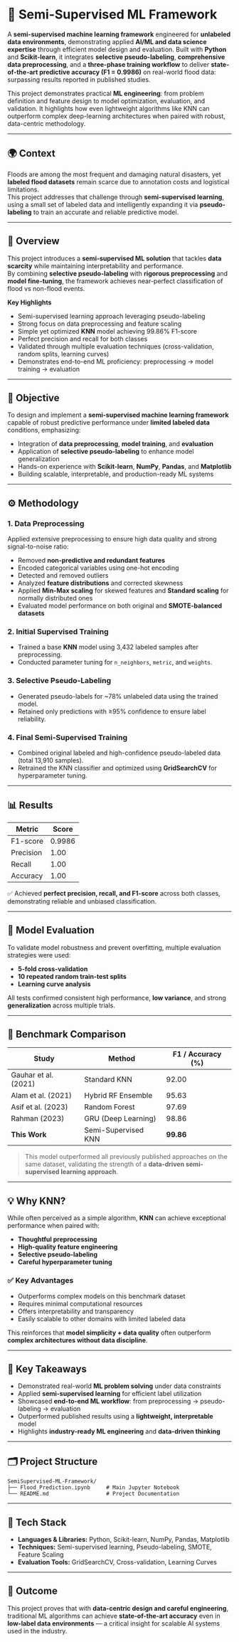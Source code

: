 # 🧠 Semi-Supervised ML Framework  

A **semi-supervised machine learning framework** engineered for **unlabeled data environments**, demonstrating applied **AI/ML and data science expertise** through efficient model design and evaluation. Built with **Python** and **Scikit-learn**, it integrates **selective pseudo-labeling**, **comprehensive data preprocessing**, and a **three-phase training workflow** to deliver **state-of-the-art predictive accuracy (F1 = 0.9986)** on real-world flood data: surpassing results reported in published studies. 

This project demonstrates practical **ML engineering**: from problem definition and feature design to model optimization, evaluation, and validation. It highlights how even lightweight algorithms like KNN can outperform complex deep-learning architectures when paired with robust, data-centric methodology.

---

## 🌍 Context

Floods are among the most frequent and damaging natural disasters, yet **labeled flood datasets** remain scarce due to annotation costs and logistical limitations.  
This project addresses that challenge through **semi-supervised learning**, using a small set of labeled data and intelligently expanding it via **pseudo-labeling** to train an accurate and reliable predictive model.

---

## 📖 Overview

This project introduces a **semi-supervised ML solution** that tackles **data scarcity** while maintaining interpretability and performance.  
By combining **selective pseudo-labeling** with **rigorous preprocessing** and **model fine-tuning**, the framework achieves near-perfect classification of flood vs non-flood events.

**Key Highlights**
- Semi-supervised learning approach leveraging pseudo-labeling  
- Strong focus on data preprocessing and feature scaling  
- Simple yet optimized **KNN** model achieving 99.86% F1-score  
- Perfect precision and recall for both classes  
- Validated through multiple evaluation techniques (cross-validation, random splits, learning curves)  
- Demonstrates end-to-end ML proficiency: preprocessing → model training → evaluation  

---

## 🎯 Objective

To design and implement a **semi-supervised machine learning framework** capable of robust predictive performance under **limited labeled data** conditions, emphasizing:  
- Integration of **data preprocessing**, **model training**, and **evaluation**  
- Application of **selective pseudo-labeling** to enhance model generalization  
- Hands-on experience with **Scikit-learn**, **NumPy**, **Pandas**, and **Matplotlib**  
- Building scalable, interpretable, and production-ready ML systems  

---

## ⚙️ Methodology

### **1. Data Preprocessing**
Applied extensive preprocessing to ensure high data quality and strong signal-to-noise ratio:  
- Removed **non-predictive and redundant features**  
- Encoded categorical variables using one-hot encoding  
- Detected and removed outliers  
- Analyzed **feature distributions** and corrected skewness  
- Applied **Min-Max scaling** for skewed features and **Standard scaling** for normally distributed ones  
- Evaluated model performance on both original and **SMOTE-balanced datasets**

### **2. Initial Supervised Training**
- Trained a base **KNN** model using 3,432 labeled samples after preprocessing.  
- Conducted parameter tuning for `n_neighbors`, `metric`, and `weights`.  

### **3. Selective Pseudo-Labeling**
- Generated pseudo-labels for ~78% unlabeled data using the trained model.  
- Retained only predictions with ≥95% confidence to ensure label reliability.  

### **4. Final Semi-Supervised Training**
- Combined original labeled and high-confidence pseudo-labeled data (total 13,910 samples).  
- Retrained the KNN classifier and optimized using **GridSearchCV** for hyperparameter tuning.  

---

## 📊 Results

| Metric     | Score  |
|-------------|---------|
| F1-score    | 0.9986  |
| Precision   | 1.00    |
| Recall      | 1.00    |
| Accuracy    | 1.00    |

✅ Achieved **perfect precision, recall, and F1-score** across both classes, demonstrating reliable and unbiased classification.

---

## 🧪 Model Evaluation

To validate model robustness and prevent overfitting, multiple evaluation strategies were used:  
- **5-fold cross-validation**  
- **10 repeated random train-test splits**  
- **Learning curve analysis**

All tests confirmed consistent high performance, **low variance**, and strong **generalization** across multiple trials.

---

## 🔬 Benchmark Comparison

| Study | Method | F1 / Accuracy (%) |
|-------|---------|------------------|
| Gauhar et al. (2021) | Standard KNN | 92.00 |
| Alam et al. (2021) | Hybrid RF Ensemble | 95.63 |
| Asif et al. (2023) | Random Forest | 97.69 |
| Rahman (2023) | GRU (Deep Learning) | 98.86 |
| **This Work** | Semi-Supervised KNN | **99.86** |

> This model outperformed all previously published approaches on the same dataset, validating the strength of a **data-driven semi-supervised learning approach**.

---

## 💡 Why KNN?

While often perceived as a simple algorithm, **KNN** can achieve exceptional performance when paired with:
- **Thoughtful preprocessing**  
- **High-quality feature engineering**  
- **Selective pseudo-labeling**  
- **Careful hyperparameter tuning**

### ✅ Key Advantages
- Outperforms complex models on this benchmark dataset  
- Requires minimal computational resources  
- Offers interpretability and transparency  
- Easily scalable to other domains with limited labeled data  

This reinforces that **model simplicity + data quality** often outperform **complex architectures without data discipline**.

---

## 🧠 Key Takeaways

- Demonstrated real-world **ML problem solving** under data constraints  
- Applied **semi-supervised learning** for efficient label utilization  
- Showcased **end-to-end ML workflow**: from preprocessing → pseudo-labeling → evaluation  
- Outperformed published results using a **lightweight, interpretable** model  
- Highlights **industry-ready ML engineering** and **data-driven thinking**

---

## 🗂️ Project Structure

```
SemiSupervised-ML-Framework/
├── Flood_Prediction.ipynb     # Main Jupyter Notebook
└── README.md                  # Project Documentation
```

---

## 🧰 Tech Stack

- **Languages & Libraries:** Python, Scikit-learn, NumPy, Pandas, Matplotlib  
- **Techniques:** Semi-supervised learning, Pseudo-labeling, SMOTE, Feature Scaling  
- **Evaluation Tools:** GridSearchCV, Cross-validation, Learning Curves  

---

## 🏁 Outcome

This project proves that with **data-centric design and careful engineering**, traditional ML algorithms can achieve **state-of-the-art accuracy** even in **low-label data environments** — a critical insight for scalable AI systems used in the industry.
